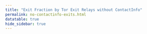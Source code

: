 ```yaml
---
title: "Exit Fraction by Tor Exit Relays without ContactInfo"
permalink: no-contactinfo-exits.html
datatable: true
hide_sidebar: true
---
```


<div>                        <script type="text/javascript">window.PlotlyConfig = {MathJaxConfig: 'local'};</script>
        <script src="https://cdn.plot.ly/plotly-latest.min.js"></script>                <div id="343194cf-925b-4d2d-a4e0-73e06c0e70d7" class="plotly-graph-div" style="height:100%; width:100%;"></div>            <script type="text/javascript">                                    window.PLOTLYENV=window.PLOTLYENV || {};                                    if (document.getElementById("343194cf-925b-4d2d-a4e0-73e06c0e70d7")) {                    Plotly.newPlot(                        "343194cf-925b-4d2d-a4e0-73e06c0e70d7",                        [{"fill": "tozeroy", "line": {"color": "red"}, "name": "exit probability (%)", "type": "scatter", "x": ["2020-12-02", "2020-12-03", "2020-12-04", "2020-12-05", "2020-12-06", "2020-12-07", "2020-12-09", "2020-12-10", "2020-12-11", "2020-12-12", "2020-12-13", "2020-12-14", "2020-12-16", "2020-12-19", "2020-12-20", "2020-12-22", "2020-12-24", "2020-12-25", "2020-12-26", "2020-12-27", "2020-12-28", "2020-12-29", "2020-12-30", "2020-12-31", "2021-01-01", "2021-01-02", "2021-01-03", "2021-01-04", "2021-01-05", "2021-01-07", "2021-01-08", "2021-01-09", "2021-01-10", "2021-01-11", "2021-01-12", "2021-01-13", "2021-01-14", "2021-01-15", "2021-01-16", "2021-01-17", "2021-01-18", "2021-01-19", "2021-01-20", "2021-01-21", "2021-01-22", "2021-01-23", "2021-01-24", "2021-01-25", "2021-01-26", "2021-01-27", "2021-01-28", "2021-01-29", "2021-01-30", "2021-01-31", "2021-02-01", "2021-02-02", "2021-02-03", "2021-02-04", "2021-02-05", "2021-02-06", "2021-02-07", "2021-02-08", "2021-02-09", "2021-02-10", "2021-02-11", "2021-02-12", "2021-02-13", "2021-02-14", "2021-02-15", "2021-02-16", "2021-02-17", "2021-02-18", "2021-02-19", "2021-02-20", "2021-02-21", "2021-02-22", "2021-02-23", "2021-02-24", "2021-02-25", "2021-02-26", "2021-02-27", "2021-02-28", "2021-03-01", "2021-03-02", "2021-03-03", "2021-03-04", "2021-03-05", "2021-03-06", "2021-03-07", "2021-03-08", "2021-03-09", "2021-03-10", "2021-03-11", "2021-03-13", "2021-03-14", "2021-03-15", "2021-03-16", "2021-03-17", "2021-03-18", "2021-03-19", "2021-03-20", "2021-03-21", "2021-03-22", "2021-03-23", "2021-03-24", "2021-03-25", "2021-03-26", "2021-03-27", "2021-03-28", "2021-03-29", "2021-03-30", "2021-03-31", "2021-04-01", "2021-04-02", "2021-04-03", "2021-04-04", "2021-04-05", "2021-04-06", "2021-04-07", "2021-04-08", "2021-04-09", "2021-04-10", "2021-04-11", "2021-04-12", "2021-04-13", "2021-04-14", "2021-04-15", "2021-04-16", "2021-04-17", "2021-04-18", "2021-04-19", "2021-04-20", "2021-04-21", "2021-04-22", "2021-04-23", "2021-04-24", "2021-04-25", "2021-04-26", "2021-04-27", "2021-04-28", "2021-04-29", "2021-04-30", "2021-05-01", "2021-05-02", "2021-05-03", "2021-05-04", "2021-05-05", "2021-05-06", "2021-05-07", "2021-05-08", "2021-05-09", "2021-05-10", "2021-05-11", "2021-05-12", "2021-05-13", "2021-05-14", "2021-05-15", "2021-05-16", "2021-05-17", "2021-05-18", "2021-05-19", "2021-05-20", "2021-05-21", "2021-05-22", "2021-05-23", "2021-05-24", "2021-05-25", "2021-05-26", "2021-05-27", "2021-05-28", "2021-05-29", "2021-05-30", "2021-05-31", "2021-06-01", "2021-06-02"], "xaxis": "x", "y": [17.11, 18.01, 18.31, 18.23, 18.51, 18.7, 19.57, 19.86, 19.74, 19.65, 19.96, 20.23, 20.59, 21.17, 21.03, 21.74, 23.21, 22.82, 23.6, 23.86, 23.82, 23.21, 23.14, 23.36, 23.06, 23.36, 23.2, 23.14, 22.8, 21.4, 20.04, 20.07, 19.93, 19.92, 20.66, 20.69, 20.46, 20.18, 20.58, 20.52, 19.52, 19.36, 19.64, 19.76, 19.54, 19.52, 19.67, 19.48, 19.0, 19.04, 19.75, 19.54, 19.4, 19.55, 19.4, 19.78, 19.66, 21.43, 17.78, 17.62, 18.11, 16.83, 18.14, 17.97, 18.27, 17.79, 18.03, 18.27, 18.76, 18.78, 19.37, 21.46, 9.74, 9.7, 10.87, 11.04, 10.82, 10.77, 11.05, 11.04, 11.2, 11.68, 11.66, 12.12, 12.17, 9.68, 9.46, 9.83, 9.3, 9.74, 9.64, 9.36, 8.91, 9.15, 9.65, 4.95, 4.85, 4.67, 5.08, 5.82, 6.05, 5.98, 4.36, 4.21, 4.3, 4.14, 4.06, 3.94, 4.07, 4.02, 4.07, 4.38, 4.54, 4.59, 4.62, 4.52, 4.69, 4.34, 4.28, 4.39, 4.32, 4.36, 4.61, 3.93, 4.16, 4.58, 4.38, 4.59, 4.63, 4.98, 5.35, 5.51, 5.87, 6.18, 6.62, 6.78, 7.31, 7.69, 7.87, 5.36, 5.53, 5.55, 5.37, 5.21, 5.38, 5.35, 5.35, 5.77, 5.82, 5.69, 5.85, 5.87, 6.17, 6.18, 6.44, 6.86, 7.02, 6.76, 6.76, 6.97, 7.19, 7.06, 7.32, 6.9, 7.11, 6.8, 7.02, 7.09, 6.65, 6.54, 6.34, 6.47, 5.92, 6.07, 5.85], "yaxis": "y"}, {"line": {"color": "black"}, "name": "exit relays without ContactInfo", "type": "scatter", "x": ["2020-12-02", "2020-12-03", "2020-12-04", "2020-12-05", "2020-12-06", "2020-12-07", "2020-12-09", "2020-12-10", "2020-12-11", "2020-12-12", "2020-12-13", "2020-12-14", "2020-12-16", "2020-12-19", "2020-12-20", "2020-12-22", "2020-12-24", "2020-12-25", "2020-12-26", "2020-12-27", "2020-12-28", "2020-12-29", "2020-12-30", "2020-12-31", "2021-01-01", "2021-01-02", "2021-01-03", "2021-01-04", "2021-01-05", "2021-01-07", "2021-01-08", "2021-01-09", "2021-01-10", "2021-01-11", "2021-01-12", "2021-01-13", "2021-01-14", "2021-01-15", "2021-01-16", "2021-01-17", "2021-01-18", "2021-01-19", "2021-01-20", "2021-01-21", "2021-01-22", "2021-01-23", "2021-01-24", "2021-01-25", "2021-01-26", "2021-01-27", "2021-01-28", "2021-01-29", "2021-01-30", "2021-01-31", "2021-02-01", "2021-02-02", "2021-02-03", "2021-02-04", "2021-02-05", "2021-02-06", "2021-02-07", "2021-02-08", "2021-02-09", "2021-02-10", "2021-02-11", "2021-02-12", "2021-02-13", "2021-02-14", "2021-02-15", "2021-02-16", "2021-02-17", "2021-02-18", "2021-02-19", "2021-02-20", "2021-02-21", "2021-02-22", "2021-02-23", "2021-02-24", "2021-02-25", "2021-02-26", "2021-02-27", "2021-02-28", "2021-03-01", "2021-03-02", "2021-03-03", "2021-03-04", "2021-03-05", "2021-03-06", "2021-03-07", "2021-03-08", "2021-03-09", "2021-03-10", "2021-03-11", "2021-03-13", "2021-03-14", "2021-03-15", "2021-03-16", "2021-03-17", "2021-03-18", "2021-03-19", "2021-03-20", "2021-03-21", "2021-03-22", "2021-03-23", "2021-03-24", "2021-03-25", "2021-03-26", "2021-03-27", "2021-03-28", "2021-03-29", "2021-03-30", "2021-03-31", "2021-04-01", "2021-04-02", "2021-04-03", "2021-04-04", "2021-04-05", "2021-04-06", "2021-04-07", "2021-04-08", "2021-04-09", "2021-04-10", "2021-04-11", "2021-04-12", "2021-04-13", "2021-04-14", "2021-04-15", "2021-04-16", "2021-04-17", "2021-04-18", "2021-04-19", "2021-04-20", "2021-04-21", "2021-04-22", "2021-04-23", "2021-04-24", "2021-04-25", "2021-04-26", "2021-04-27", "2021-04-28", "2021-04-29", "2021-04-30", "2021-05-01", "2021-05-02", "2021-05-03", "2021-05-04", "2021-05-05", "2021-05-06", "2021-05-07", "2021-05-08", "2021-05-09", "2021-05-10", "2021-05-11", "2021-05-12", "2021-05-13", "2021-05-14", "2021-05-15", "2021-05-16", "2021-05-17", "2021-05-18", "2021-05-19", "2021-05-20", "2021-05-21", "2021-05-22", "2021-05-23", "2021-05-24", "2021-05-25", "2021-05-26", "2021-05-27", "2021-05-28", "2021-05-29", "2021-05-30", "2021-05-31", "2021-06-01", "2021-06-02"], "xaxis": "x", "y": [244, 249, 259, 258, 259, 259, 256, 260, 257, 256, 262, 263, 270, 283, 273, 284, 285, 282, 280, 289, 291, 285, 282, 285, 285, 281, 281, 281, 281, 266, 255, 258, 258, 261, 257, 262, 256, 251, 251, 254, 256, 254, 257, 258, 251, 252, 254, 251, 250, 250, 251, 255, 257, 256, 257, 258, 259, 272, 232, 227, 244, 255, 236, 234, 231, 235, 235, 237, 237, 246, 240, 248, 168, 175, 175, 181, 164, 163, 166, 164, 163, 166, 168, 175, 171, 164, 160, 171, 163, 170, 162, 159, 160, 162, 166, 132, 127, 125, 127, 123, 127, 126, 118, 120, 119, 119, 115, 115, 112, 120, 112, 117, 120, 119, 114, 116, 112, 113, 117, 111, 114, 117, 122, 113, 116, 116, 121, 119, 117, 126, 135, 130, 131, 134, 138, 136, 136, 136, 138, 125, 127, 125, 122, 120, 159, 218, 123, 117, 118, 118, 121, 114, 117, 117, 117, 123, 122, 120, 121, 120, 120, 117, 119, 114, 118, 116, 118, 117, 118, 120, 119, 119, 120, 122, 118], "yaxis": "y2"}],                        {"hovermode": "x", "template": {"data": {"bar": [{"error_x": {"color": "#2a3f5f"}, "error_y": {"color": "#2a3f5f"}, "marker": {"line": {"color": "#E5ECF6", "width": 0.5}}, "type": "bar"}], "barpolar": [{"marker": {"line": {"color": "#E5ECF6", "width": 0.5}}, "type": "barpolar"}], "carpet": [{"aaxis": {"endlinecolor": "#2a3f5f", "gridcolor": "white", "linecolor": "white", "minorgridcolor": "white", "startlinecolor": "#2a3f5f"}, "baxis": {"endlinecolor": "#2a3f5f", "gridcolor": "white", "linecolor": "white", "minorgridcolor": "white", "startlinecolor": "#2a3f5f"}, "type": "carpet"}], "choropleth": [{"colorbar": {"outlinewidth": 0, "ticks": ""}, "type": "choropleth"}], "contour": [{"colorbar": {"outlinewidth": 0, "ticks": ""}, "colorscale": [[0.0, "#0d0887"], [0.1111111111111111, "#46039f"], [0.2222222222222222, "#7201a8"], [0.3333333333333333, "#9c179e"], [0.4444444444444444, "#bd3786"], [0.5555555555555556, "#d8576b"], [0.6666666666666666, "#ed7953"], [0.7777777777777778, "#fb9f3a"], [0.8888888888888888, "#fdca26"], [1.0, "#f0f921"]], "type": "contour"}], "contourcarpet": [{"colorbar": {"outlinewidth": 0, "ticks": ""}, "type": "contourcarpet"}], "heatmap": [{"colorbar": {"outlinewidth": 0, "ticks": ""}, "colorscale": [[0.0, "#0d0887"], [0.1111111111111111, "#46039f"], [0.2222222222222222, "#7201a8"], [0.3333333333333333, "#9c179e"], [0.4444444444444444, "#bd3786"], [0.5555555555555556, "#d8576b"], [0.6666666666666666, "#ed7953"], [0.7777777777777778, "#fb9f3a"], [0.8888888888888888, "#fdca26"], [1.0, "#f0f921"]], "type": "heatmap"}], "heatmapgl": [{"colorbar": {"outlinewidth": 0, "ticks": ""}, "colorscale": [[0.0, "#0d0887"], [0.1111111111111111, "#46039f"], [0.2222222222222222, "#7201a8"], [0.3333333333333333, "#9c179e"], [0.4444444444444444, "#bd3786"], [0.5555555555555556, "#d8576b"], [0.6666666666666666, "#ed7953"], [0.7777777777777778, "#fb9f3a"], [0.8888888888888888, "#fdca26"], [1.0, "#f0f921"]], "type": "heatmapgl"}], "histogram": [{"marker": {"colorbar": {"outlinewidth": 0, "ticks": ""}}, "type": "histogram"}], "histogram2d": [{"colorbar": {"outlinewidth": 0, "ticks": ""}, "colorscale": [[0.0, "#0d0887"], [0.1111111111111111, "#46039f"], [0.2222222222222222, "#7201a8"], [0.3333333333333333, "#9c179e"], [0.4444444444444444, "#bd3786"], [0.5555555555555556, "#d8576b"], [0.6666666666666666, "#ed7953"], [0.7777777777777778, "#fb9f3a"], [0.8888888888888888, "#fdca26"], [1.0, "#f0f921"]], "type": "histogram2d"}], "histogram2dcontour": [{"colorbar": {"outlinewidth": 0, "ticks": ""}, "colorscale": [[0.0, "#0d0887"], [0.1111111111111111, "#46039f"], [0.2222222222222222, "#7201a8"], [0.3333333333333333, "#9c179e"], [0.4444444444444444, "#bd3786"], [0.5555555555555556, "#d8576b"], [0.6666666666666666, "#ed7953"], [0.7777777777777778, "#fb9f3a"], [0.8888888888888888, "#fdca26"], [1.0, "#f0f921"]], "type": "histogram2dcontour"}], "mesh3d": [{"colorbar": {"outlinewidth": 0, "ticks": ""}, "type": "mesh3d"}], "parcoords": [{"line": {"colorbar": {"outlinewidth": 0, "ticks": ""}}, "type": "parcoords"}], "pie": [{"automargin": true, "type": "pie"}], "scatter": [{"marker": {"colorbar": {"outlinewidth": 0, "ticks": ""}}, "type": "scatter"}], "scatter3d": [{"line": {"colorbar": {"outlinewidth": 0, "ticks": ""}}, "marker": {"colorbar": {"outlinewidth": 0, "ticks": ""}}, "type": "scatter3d"}], "scattercarpet": [{"marker": {"colorbar": {"outlinewidth": 0, "ticks": ""}}, "type": "scattercarpet"}], "scattergeo": [{"marker": {"colorbar": {"outlinewidth": 0, "ticks": ""}}, "type": "scattergeo"}], "scattergl": [{"marker": {"colorbar": {"outlinewidth": 0, "ticks": ""}}, "type": "scattergl"}], "scattermapbox": [{"marker": {"colorbar": {"outlinewidth": 0, "ticks": ""}}, "type": "scattermapbox"}], "scatterpolar": [{"marker": {"colorbar": {"outlinewidth": 0, "ticks": ""}}, "type": "scatterpolar"}], "scatterpolargl": [{"marker": {"colorbar": {"outlinewidth": 0, "ticks": ""}}, "type": "scatterpolargl"}], "scatterternary": [{"marker": {"colorbar": {"outlinewidth": 0, "ticks": ""}}, "type": "scatterternary"}], "surface": [{"colorbar": {"outlinewidth": 0, "ticks": ""}, "colorscale": [[0.0, "#0d0887"], [0.1111111111111111, "#46039f"], [0.2222222222222222, "#7201a8"], [0.3333333333333333, "#9c179e"], [0.4444444444444444, "#bd3786"], [0.5555555555555556, "#d8576b"], [0.6666666666666666, "#ed7953"], [0.7777777777777778, "#fb9f3a"], [0.8888888888888888, "#fdca26"], [1.0, "#f0f921"]], "type": "surface"}], "table": [{"cells": {"fill": {"color": "#EBF0F8"}, "line": {"color": "white"}}, "header": {"fill": {"color": "#C8D4E3"}, "line": {"color": "white"}}, "type": "table"}]}, "layout": {"annotationdefaults": {"arrowcolor": "#2a3f5f", "arrowhead": 0, "arrowwidth": 1}, "autotypenumbers": "strict", "coloraxis": {"colorbar": {"outlinewidth": 0, "ticks": ""}}, "colorscale": {"diverging": [[0, "#8e0152"], [0.1, "#c51b7d"], [0.2, "#de77ae"], [0.3, "#f1b6da"], [0.4, "#fde0ef"], [0.5, "#f7f7f7"], [0.6, "#e6f5d0"], [0.7, "#b8e186"], [0.8, "#7fbc41"], [0.9, "#4d9221"], [1, "#276419"]], "sequential": [[0.0, "#0d0887"], [0.1111111111111111, "#46039f"], [0.2222222222222222, "#7201a8"], [0.3333333333333333, "#9c179e"], [0.4444444444444444, "#bd3786"], [0.5555555555555556, "#d8576b"], [0.6666666666666666, "#ed7953"], [0.7777777777777778, "#fb9f3a"], [0.8888888888888888, "#fdca26"], [1.0, "#f0f921"]], "sequentialminus": [[0.0, "#0d0887"], [0.1111111111111111, "#46039f"], [0.2222222222222222, "#7201a8"], [0.3333333333333333, "#9c179e"], [0.4444444444444444, "#bd3786"], [0.5555555555555556, "#d8576b"], [0.6666666666666666, "#ed7953"], [0.7777777777777778, "#fb9f3a"], [0.8888888888888888, "#fdca26"], [1.0, "#f0f921"]]}, "colorway": ["#636efa", "#EF553B", "#00cc96", "#ab63fa", "#FFA15A", "#19d3f3", "#FF6692", "#B6E880", "#FF97FF", "#FECB52"], "font": {"color": "#2a3f5f"}, "geo": {"bgcolor": "white", "lakecolor": "white", "landcolor": "#E5ECF6", "showlakes": true, "showland": true, "subunitcolor": "white"}, "hoverlabel": {"align": "left"}, "hovermode": "closest", "mapbox": {"style": "light"}, "paper_bgcolor": "white", "plot_bgcolor": "#E5ECF6", "polar": {"angularaxis": {"gridcolor": "white", "linecolor": "white", "ticks": ""}, "bgcolor": "#E5ECF6", "radialaxis": {"gridcolor": "white", "linecolor": "white", "ticks": ""}}, "scene": {"xaxis": {"backgroundcolor": "#E5ECF6", "gridcolor": "white", "gridwidth": 2, "linecolor": "white", "showbackground": true, "ticks": "", "zerolinecolor": "white"}, "yaxis": {"backgroundcolor": "#E5ECF6", "gridcolor": "white", "gridwidth": 2, "linecolor": "white", "showbackground": true, "ticks": "", "zerolinecolor": "white"}, "zaxis": {"backgroundcolor": "#E5ECF6", "gridcolor": "white", "gridwidth": 2, "linecolor": "white", "showbackground": true, "ticks": "", "zerolinecolor": "white"}}, "shapedefaults": {"line": {"color": "#2a3f5f"}}, "ternary": {"aaxis": {"gridcolor": "white", "linecolor": "white", "ticks": ""}, "baxis": {"gridcolor": "white", "linecolor": "white", "ticks": ""}, "bgcolor": "#E5ECF6", "caxis": {"gridcolor": "white", "linecolor": "white", "ticks": ""}}, "title": {"x": 0.05}, "xaxis": {"automargin": true, "gridcolor": "white", "linecolor": "white", "ticks": "", "title": {"standoff": 15}, "zerolinecolor": "white", "zerolinewidth": 2}, "yaxis": {"automargin": true, "gridcolor": "white", "linecolor": "white", "ticks": "", "title": {"standoff": 15}, "zerolinecolor": "white", "zerolinewidth": 2}}}, "xaxis": {"anchor": "y", "domain": [0.0, 0.94], "rangeselector": {"buttons": [{"count": 7, "label": "week", "step": "day", "stepmode": "backward"}, {"count": 1, "label": "month", "step": "month", "stepmode": "backward"}, {"count": 2, "label": "2 months", "step": "month", "stepmode": "backward"}, {"count": 3, "label": "3 months", "step": "month", "stepmode": "backward"}, {"step": "all"}]}}, "yaxis": {"anchor": "x", "domain": [0.0, 1.0], "rangemode": "tozero", "ticksuffix": "%", "title": {"text": "exit probability (%)"}}, "yaxis2": {"anchor": "x", "overlaying": "y", "side": "right", "title": {"text": "tor exit relays without ContactInfo"}}},                        {"responsive": true}                    )                };                            </script>        </div>

This table shows tor exit relays that do not have a ContactInfo.

<div class="datatable-begin"></div>

| Nickname                                                                                   |   Mbit/s | IPv4                                                                                                           | First Seen   | Tor Version   | AS Name                                                                                 |
|:-------------------------------------------------------------------------------------------|---------:|:---------------------------------------------------------------------------------------------------------------|:-------------|:--------------|:----------------------------------------------------------------------------------------|
| [motauri](https://yui.cat/relay/01181B31BE5860C7D66DA88F88AD522C06470FD9.html)             |        9 | [95.143.193.125](https://stat.ripe.net/95.143.193.125) [whois](https://bgp.he.net/ip/95.143.193.125#_whois)    | 2018-03-19   | 0.3.5.12      | [Internetport Sweden AB](https://stat.ripe.net/AS49770)                                 |
| [Unnamed](https://yui.cat/relay/0177EFC0C50F06A4966B3959A1BD8AF3B79F3895.html)             |      443 | [91.219.238.241](https://stat.ripe.net/91.219.238.241) [whois](https://bgp.he.net/ip/91.219.238.241#_whois)    | 2021-04-19   | 0.4.4.7       | [ServerAstra Kft.](https://stat.ripe.net/AS56322)                                       |
| [Overjump](https://yui.cat/relay/01CB2E297A8F586DBBCF98F028A3D1A49B0AB7BA.html)            |        9 | [103.228.53.155](https://stat.ripe.net/103.228.53.155) [whois](https://bgp.he.net/ip/103.228.53.155#_whois)    | 2020-04-23   | 0.4.5.7       | [Gigabit Hosting Sdn Bhd](https://stat.ripe.net/AS55720)                                |
| [turnt](https://yui.cat/relay/038C30D2AD053147C91EFB1291527ED621D7D1B1.html)               |       62 | [82.221.131.71](https://stat.ripe.net/82.221.131.71) [whois](https://bgp.he.net/ip/82.221.131.71#_whois)       | 2019-03-04   | 0.4.5.6       | [Advania Island ehf](https://stat.ripe.net/AS50613)                                     |
| [Shockrealm](https://yui.cat/relay/03EE7DDD931D92BB57B81B3038AE7C40A08AB237.html)          |       43 | [123.30.128.138](https://stat.ripe.net/123.30.128.138) [whois](https://bgp.he.net/ip/123.30.128.138#_whois)    | 2019-04-03   | 0.4.5.7       | [Vietnam Posts and Telecommunications (VNPT)](https://stat.ripe.net/AS7643)             |
| [cauldwell](https://yui.cat/relay/059208418A85DAEA537027F54AF9DB8A01AFF381.html)           |       94 | [159.89.174.9](https://stat.ripe.net/159.89.174.9) [whois](https://bgp.he.net/ip/159.89.174.9#_whois)          | 2019-11-14   | 0.4.5.6       | [DigitalOcean, LLC](https://stat.ripe.net/AS14061)                                      |
| [xbHnAiyz](https://yui.cat/relay/0617619C1BAA2610ABE6CE78C25F76EA5F550A1C.html)            |       16 | [178.17.171.109](https://stat.ripe.net/178.17.171.109) [whois](https://bgp.he.net/ip/178.17.171.109#_whois)    | 2021-05-27   | 0.4.5.8       | [I.C.S. Trabia-Network S.R.L.](https://stat.ripe.net/AS43289)                           |
| [heaney](https://yui.cat/relay/06ABFC513FA71C7EE423DCC6ABF80F6B4A2FC1AC.html)              |        9 | [93.115.241.194](https://stat.ripe.net/93.115.241.194) [whois](https://bgp.he.net/ip/93.115.241.194#_whois)    | 2019-10-29   | 0.4.5.6       | [Ch-net S.r.l.](https://stat.ripe.net/AS41011)                                          |
| [fuckwaldorffrommer](https://yui.cat/relay/08865DAB73E4D362F299E141B579F0F48B6881E8.html)  |       77 | [51.79.251.150](https://stat.ripe.net/51.79.251.150) [whois](https://bgp.he.net/ip/51.79.251.150#_whois)       | 2021-04-29   | 0.3.5.14      | [OVH SAS](https://stat.ripe.net/AS16276)                                                |
| [Hungary](https://yui.cat/relay/08B73526414F3716C1CC5555411B35EB8DA50607.html)             |      589 | [91.219.237.21](https://stat.ripe.net/91.219.237.21) [whois](https://bgp.he.net/ip/91.219.237.21#_whois)       | 2021-04-07   | 0.4.4.7       | [ServerAstra Kft.](https://stat.ripe.net/AS56322)                                       |
| [Seraph](https://yui.cat/relay/0D364448C8E55D5A89AF19AF4399AE559ED82759.html)              |        3 | [72.93.243.211](https://stat.ripe.net/72.93.243.211) [whois](https://bgp.he.net/ip/72.93.243.211#_whois)       | 2020-08-11   | 0.3.5.14      | [MCI Communications Services, Inc. d/b/a Verizon Business](https://stat.ripe.net/AS701) |
| [Unnamed](https://yui.cat/relay/0D55642F6D9747E3C86C1D2290A9325859D174A0.html)             |        0 | [51.195.254.174](https://stat.ripe.net/51.195.254.174) [whois](https://bgp.he.net/ip/51.195.254.174#_whois)    | 2021-06-02   | 0.4.5.8       | None                                                                                    |
| [InternetFireEscape](https://yui.cat/relay/0EFCD761770F9207A23E98D2C4860C6FCD9176A2.html)  |        8 | [172.81.131.110](https://stat.ripe.net/172.81.131.110) [whois](https://bgp.he.net/ip/172.81.131.110#_whois)    | 2021-02-07   | 0.3.5.10      | [DataWagon LLC](https://stat.ripe.net/AS27176)                                          |
| [TheEndOfTheInternet](https://yui.cat/relay/12836441FEAC9AEE13A144A64E51AB2AD98885B4.html) |        8 | [172.81.131.111](https://stat.ripe.net/172.81.131.111) [whois](https://bgp.he.net/ip/172.81.131.111#_whois)    | 2021-02-08   | 0.3.5.10      | [DataWagon LLC](https://stat.ripe.net/AS27176)                                          |
| [bonopartspudiman](https://yui.cat/relay/155EDCFD74745E3219371DDE0034DA13EEDA9D16.html)    |        4 | [195.123.244.142](https://stat.ripe.net/195.123.244.142) [whois](https://bgp.he.net/ip/195.123.244.142#_whois) | 2021-04-30   | 0.3.5.14      | [ITL-Bulgaria Ltd.](https://stat.ripe.net/AS204957)                                     |
| [BeAnon](https://yui.cat/relay/1D97A312D98C4D677112265659BD69A83C3AF9E4.html)              |      613 | [91.219.236.197](https://stat.ripe.net/91.219.236.197) [whois](https://bgp.he.net/ip/91.219.236.197#_whois)    | 2021-04-15   | 0.4.4.7       | [ServerAstra Kft.](https://stat.ripe.net/AS56322)                                       |
| [Unnamed](https://yui.cat/relay/1F7EAF14071F8975AFCF219FD62E8451B40E70BB.html)             |       83 | [51.158.78.27](https://stat.ripe.net/51.158.78.27) [whois](https://bgp.he.net/ip/51.158.78.27#_whois)          | 2020-06-01   | 0.4.4.6       | [Online S.a.s.](https://stat.ripe.net/AS12876)                                          |
| [Magic](https://yui.cat/relay/2422DD77A4797310F826B12483B0801F5EDF3519.html)               |       13 | [131.255.4.96](https://stat.ripe.net/131.255.4.96) [whois](https://bgp.he.net/ip/131.255.4.96#_whois)          | 2020-04-27   | 0.4.5.7       | [InterBS S.R.L. (BAEHOST)](https://stat.ripe.net/AS61493)                               |
| [hkt001](https://yui.cat/relay/25F49247646F1F9C9C4B31217AE004308B271359.html)              |       76 | [103.35.74.74](https://stat.ripe.net/103.35.74.74) [whois](https://bgp.he.net/ip/103.35.74.74#_whois)          | 2020-04-17   | 0.3.5.10      | [GigsGigs Network Services](https://stat.ripe.net/AS134520)                             |
| [RunningOnFumes4](https://yui.cat/relay/2B34099ED2BC598C4745C96C873FD73A445646BD.html)     |       16 | [185.82.219.109](https://stat.ripe.net/185.82.219.109) [whois](https://bgp.he.net/ip/185.82.219.109#_whois)    | 2019-12-30   | 0.4.2.5       | [ITL LLC](https://stat.ripe.net/AS59729)                                                |
| [tauro](https://yui.cat/relay/2B88AAD2E601E56E5EAE82BEC38AAB0CA6EF2283.html)               |       17 | [189.84.21.44](https://stat.ripe.net/189.84.21.44) [whois](https://bgp.he.net/ip/189.84.21.44#_whois)          | 2016-03-23   | 0.3.5.12      | [DataCorpore Servi\u00E7os e Representa\u00E7\u00F5es](https://stat.ripe.net/AS28271)   |
| [0001](https://yui.cat/relay/2BD1936E0B4D5BB615CF99B0CFF74EAF19426888.html)                |       64 | [91.92.109.43](https://stat.ripe.net/91.92.109.43) [whois](https://bgp.he.net/ip/91.92.109.43#_whois)          | 2019-08-15   | 0.4.5.6       | [Neterra Ltd.](https://stat.ripe.net/AS34224)                                           |
| [ididenifidentifire](https://yui.cat/relay/2C794947E203F3F2BF4F60EC93B5E49F265DDA3F.html)  |       35 | [37.1.216.67](https://stat.ripe.net/37.1.216.67) [whois](https://bgp.he.net/ip/37.1.216.67#_whois)             | 2021-02-17   | 0.4.4.6       | [Serverius Holding B.V.](https://stat.ripe.net/AS50673)                                 |
| [RunningOnFumes5](https://yui.cat/relay/2D2DEFAF19F705EA2978E616F740B771444A4C3D.html)     |       19 | [176.123.7.102](https://stat.ripe.net/176.123.7.102) [whois](https://bgp.he.net/ip/176.123.7.102#_whois)       | 2021-04-11   | 0.4.5.7       | [Alexhost Srl](https://stat.ripe.net/AS200019)                                          |
| [mashedPotato](https://yui.cat/relay/2E6EE0D63EEAA9FF044AA92F951E5767106FF738.html)        |      186 | [91.250.242.12](https://stat.ripe.net/91.250.242.12) [whois](https://bgp.he.net/ip/91.250.242.12#_whois)       | 2019-06-07   | 0.3.5.12      | [Nav Communications Srl](https://stat.ripe.net/AS6718)                                  |
| [Broker](https://yui.cat/relay/32A0074D86DEFD5B44B781E331AFDEAC5C6A6E32.html)              |      233 | [51.210.101.196](https://stat.ripe.net/51.210.101.196) [whois](https://bgp.he.net/ip/51.210.101.196#_whois)    | 2021-02-10   | 0.3.5.12      | None                                                                                    |
| [Mewse](https://yui.cat/relay/345E03CEFB7BF04613FCA14532F38D1BB9EDBD47.html)               |      197 | [45.128.133.242](https://stat.ripe.net/45.128.133.242) [whois](https://bgp.he.net/ip/45.128.133.242#_whois)    | 2019-10-31   | 0.4.5.7       | None                                                                                    |
| [GuruKopi](https://yui.cat/relay/35449EB3D025CC24601FB43884F9699367D677CF.html)            |        0 | [118.163.74.160](https://stat.ripe.net/118.163.74.160) [whois](https://bgp.he.net/ip/118.163.74.160#_whois)    | 2015-10-26   | 0.4.5.8       | [Data Communication Business Group](https://stat.ripe.net/AS3462)                       |
| [Unnamed](https://yui.cat/relay/381E9AC18DDE8463A6116A1D80F40BDA76EE174A.html)             |       33 | [62.128.111.118](https://stat.ripe.net/62.128.111.118) [whois](https://bgp.he.net/ip/62.128.111.118#_whois)    | 2021-03-02   | 0.3.5.14      | [CITIC Telecom CPC Netherlands B.V.](https://stat.ripe.net/AS3327)                      |
| [TheDevil](https://yui.cat/relay/38460360B1442639A23E14F4414B35438FA73239.html)            |       19 | [71.19.150.112](https://stat.ripe.net/71.19.150.112) [whois](https://bgp.he.net/ip/71.19.150.112#_whois)       | 2021-05-21   | 0.4.6.3-rc    | [prgmr.com, Inc.](https://stat.ripe.net/AS47066)                                        |
| [folo](https://yui.cat/relay/389FBE96BA489D93AF2124EB9ABE339FC4C72F1B.html)                |       54 | [185.117.118.15](https://stat.ripe.net/185.117.118.15) [whois](https://bgp.he.net/ip/185.117.118.15#_whois)    | 2021-03-22   | 0.4.5.6       | [Oy Crea Nova Hosting Solution Ltd](https://stat.ripe.net/AS51765)                      |
| [criticalcat](https://yui.cat/relay/3910C5CA0CC5AFE22C709DF471A2B5B6B4AEDC98.html)         |       37 | [46.182.106.190](https://stat.ripe.net/46.182.106.190) [whois](https://bgp.he.net/ip/46.182.106.190#_whois)    | 2019-01-20   | 0.4.5.7       | [YISP B.V.](https://stat.ripe.net/AS58073)                                              |
| [THX](https://yui.cat/relay/397D4BBFA87B6128100EDC56E38F82EEC33CE13F.html)                 |       13 | [31.42.176.112](https://stat.ripe.net/31.42.176.112) [whois](https://bgp.he.net/ip/31.42.176.112#_whois)       | 2021-06-01   | 0.4.5.8       | None                                                                                    |
| [laruneheureuse](https://yui.cat/relay/3BB47BFF2788B534A5BACA37879C48EEBE5E8800.html)      |       40 | [185.65.206.154](https://stat.ripe.net/185.65.206.154) [whois](https://bgp.he.net/ip/185.65.206.154#_whois)    | 2019-02-27   | 0.3.5.12      | [CityNet Telekom Ltd.](https://stat.ripe.net/AS59895)                                   |
| [Unnamed](https://yui.cat/relay/3D88A12FB7A935FD26E605A4711F96843D2E1A27.html)             |       15 | [209.141.51.252](https://stat.ripe.net/209.141.51.252) [whois](https://bgp.he.net/ip/209.141.51.252#_whois)    | 2021-05-24   | 0.4.5.7       | [FranTech Solutions](https://stat.ripe.net/AS53667)                                     |
| [RunningOnFumes2](https://yui.cat/relay/424BF86927E80D916589BB12248BD468BB470684.html)     |       18 | [217.12.221.131](https://stat.ripe.net/217.12.221.131) [whois](https://bgp.he.net/ip/217.12.221.131#_whois)    | 2019-04-26   | 0.4.2.5       | [ITL LLC](https://stat.ripe.net/AS15626)                                                |
| [Memains](https://yui.cat/relay/47D92847A4F9DE51BF2EB842ECA45F16AA81D53A.html)             |       15 | [103.249.28.195](https://stat.ripe.net/103.249.28.195) [whois](https://bgp.he.net/ip/103.249.28.195#_whois)    | 2020-08-21   | 0.4.5.7       | [EHOSTICT](https://stat.ripe.net/AS45382)                                               |
| [moxon](https://yui.cat/relay/4CF05E75DD23A18E6E5681C4011E5254784A3EE0.html)               |       15 | [164.132.9.199](https://stat.ripe.net/164.132.9.199) [whois](https://bgp.he.net/ip/164.132.9.199#_whois)       | 2019-04-09   | 0.3.5.12      | [OVH SAS](https://stat.ripe.net/AS16276)                                                |
| [Node3](https://yui.cat/relay/4D2BE949942BCA9AC557DE000F5F0A6567672F7F.html)               |        0 | [81.17.57.55](https://stat.ripe.net/81.17.57.55) [whois](https://bgp.he.net/ip/81.17.57.55#_whois)             | 2021-06-02   | 0.4.5.8       | [Leaseweb Uk Limited](https://stat.ripe.net/AS205544)                                   |
| [themossyboulderspa](https://yui.cat/relay/4D79169638B5DAF821B30624725FD3418F850ADE.html)  |       10 | [45.114.130.4](https://stat.ripe.net/45.114.130.4) [whois](https://bgp.he.net/ip/45.114.130.4#_whois)          | 2019-04-17   | 0.4.5.8       | [EHOSTICT](https://stat.ripe.net/AS45382)                                               |
| [myNickKorea](https://yui.cat/relay/4EA3B3B58B4CE3515E97836A5681532C6A97DF0C.html)         |        9 | [43.227.112.61](https://stat.ripe.net/43.227.112.61) [whois](https://bgp.he.net/ip/43.227.112.61#_whois)       | 2021-04-15   | 0.3.5.10      | [Korea Telecom](https://stat.ripe.net/AS4766)                                           |
| [idideditheconfig](https://yui.cat/relay/4EBF4D27DD632BEB90ACC32ECEA824069444BFE8.html)    |      119 | [144.168.164.26](https://stat.ripe.net/144.168.164.26) [whois](https://bgp.he.net/ip/144.168.164.26#_whois)    | 2020-07-15   | 0.4.5.8       | [B2 Net Solutions Inc.](https://stat.ripe.net/AS55286)                                  |
| [TorillaTavataan3](https://yui.cat/relay/4F8DA5B1E60AC1EB62E10D8CC6D517D1B9B15ADD.html)    |       52 | [51.15.76.60](https://stat.ripe.net/51.15.76.60) [whois](https://bgp.he.net/ip/51.15.76.60#_whois)             | 2021-04-26   | 0.4.5.7       | [Online S.a.s.](https://stat.ripe.net/AS12876)                                          |
| [hp](https://yui.cat/relay/5127811F9CABFE48BCD5E70698F8CEDA07AA6E0B.html)                  |       49 | [104.244.76.170](https://stat.ripe.net/104.244.76.170) [whois](https://bgp.he.net/ip/104.244.76.170#_whois)    | 2020-08-10   | 0.3.5.10      | [FranTech Solutions](https://stat.ripe.net/AS53667)                                     |
| [myNickFranch](https://yui.cat/relay/51F21DF11E88327520EA2F8025C0A5B61ACA7B7B.html)        |       31 | [154.94.7.85](https://stat.ripe.net/154.94.7.85) [whois](https://bgp.he.net/ip/154.94.7.85#_whois)             | 2021-04-13   | 0.3.5.10      | [YISU CLOUD LTD](https://stat.ripe.net/AS138152)                                        |
| [morata](https://yui.cat/relay/529D9C84E0D6A6141D409C1B02DB81B2B8E8E973.html)              |       41 | [103.236.201.88](https://stat.ripe.net/103.236.201.88) [whois](https://bgp.he.net/ip/103.236.201.88#_whois)    | 2019-04-25   | 0.4.4.6       | [PT Cloud Hosting Indonesia](https://stat.ripe.net/AS136052)                            |
| [Node2](https://yui.cat/relay/53981059FD0DB1FF939D14A75C28B7107022EAA3.html)               |       17 | [178.162.208.211](https://stat.ripe.net/178.162.208.211) [whois](https://bgp.he.net/ip/178.162.208.211#_whois) | 2021-05-28   | 0.4.5.8       | [Leaseweb Deutschland GmbH](https://stat.ripe.net/AS28753)                              |
| [Unnamed](https://yui.cat/relay/54A3F3DD5248904054465A1380681C1A0D0BF06D.html)             |       87 | [104.244.73.131](https://stat.ripe.net/104.244.73.131) [whois](https://bgp.he.net/ip/104.244.73.131#_whois)    | 2021-01-03   | 0.4.5.8       | [FranTech Solutions](https://stat.ripe.net/AS53667)                                     |
| [KiandChi](https://yui.cat/relay/5512557491F87D888FC485FF6484265A754ABF53.html)            |       62 | [82.221.131.5](https://stat.ripe.net/82.221.131.5) [whois](https://bgp.he.net/ip/82.221.131.5#_whois)          | 2019-02-26   | 0.4.4.6       | [Advania Island ehf](https://stat.ripe.net/AS50613)                                     |
| [REX2](https://yui.cat/relay/590868658B6852AF7BB20316DB63CDC84508EC2E.html)                |       83 | [27.122.59.100](https://stat.ripe.net/27.122.59.100) [whois](https://bgp.he.net/ip/27.122.59.100#_whois)       | 2019-08-26   | 0.4.5.8       | [IPTELECOM ASIA](https://stat.ripe.net/AS55799)                                         |
| [danteBea](https://yui.cat/relay/5CA1D0651A3B49AD483A9046F2658DC6A3EB5880.html)            |       91 | [185.10.68.22](https://stat.ripe.net/185.10.68.22) [whois](https://bgp.he.net/ip/185.10.68.22#_whois)          | 2020-05-06   | 0.4.5.8       | [Flokinet Ltd](https://stat.ripe.net/AS200651)                                          |
| [Unnamed](https://yui.cat/relay/5DC945CE8FB2A37E6E2795ECD2709BB21F8714B0.html)             |      213 | [207.244.70.35](https://stat.ripe.net/207.244.70.35) [whois](https://bgp.he.net/ip/207.244.70.35#_whois)       | 2015-08-28   | 0.4.5.8       | [Leaseweb USA, Inc.](https://stat.ripe.net/AS30633)                                     |
| [ESCAPE](https://yui.cat/relay/63E094A5447799673C1141134058F948074EAA63.html)              |       89 | [87.120.254.105](https://stat.ripe.net/87.120.254.105) [whois](https://bgp.he.net/ip/87.120.254.105#_whois)    | 2020-03-26   | 0.4.4.6       | [Neterra Ltd.](https://stat.ripe.net/AS34224)                                           |
| [anonymous](https://yui.cat/relay/683A42EFD4D650B8398840A3A19CA39CD961C7E2.html)           |        4 | [45.79.144.222](https://stat.ripe.net/45.79.144.222) [whois](https://bgp.he.net/ip/45.79.144.222#_whois)       | 2019-06-30   | 0.4.5.7       | [Linode, LLC](https://stat.ripe.net/AS63949)                                            |
| [VS2](https://yui.cat/relay/6993D2BCDBEE0D19A1B27A63EDF5BCEA59FE9BF0.html)                 |       17 | [202.43.239.13](https://stat.ripe.net/202.43.239.13) [whois](https://bgp.he.net/ip/202.43.239.13#_whois)       | 2021-05-14   | 0.3.5.10      | [Escape.net](https://stat.ripe.net/AS7600)                                              |
| [Unnamed](https://yui.cat/relay/6FB41ED1D68FCC399DCE81600CE30360DCFFE263.html)             |      117 | [62.210.37.82](https://stat.ripe.net/62.210.37.82) [whois](https://bgp.he.net/ip/62.210.37.82#_whois)          | 2014-08-27   | 0.4.5.8       | [Online S.a.s.](https://stat.ripe.net/AS12876)                                          |
| [katharina](https://yui.cat/relay/72CF54492CA2F57F12B8493946C9BF9132EB0ABA.html)           |       56 | [45.125.65.45](https://stat.ripe.net/45.125.65.45) [whois](https://bgp.he.net/ip/45.125.65.45#_whois)          | 2018-12-21   | 0.3.5.12      | [Tele Asia Limited](https://stat.ripe.net/AS133398)                                     |
| [Ozigbo](https://yui.cat/relay/73010D9C5A330C7D3E65057E88B871C4D5D233D5.html)              |       45 | [202.165.228.161](https://stat.ripe.net/202.165.228.161) [whois](https://bgp.he.net/ip/202.165.228.161#_whois) | 2019-08-06   | 0.4.4.6       | [Multinet Pakistan Pvt. Ltd.](https://stat.ripe.net/AS9260)                             |
| [shalazarthewizard](https://yui.cat/relay/745048F51A834FA9152F62021593F2CD62C31ABA.html)   |       26 | [23.239.22.248](https://stat.ripe.net/23.239.22.248) [whois](https://bgp.he.net/ip/23.239.22.248#_whois)       | 2020-02-11   | 0.3.5.12      | [Linode, LLC](https://stat.ripe.net/AS63949)                                            |
| [Unnamed](https://yui.cat/relay/74A19D86DDF63F1133B414B81F36E1F44640811F.html)             |      117 | [62.210.105.116](https://stat.ripe.net/62.210.105.116) [whois](https://bgp.he.net/ip/62.210.105.116#_whois)    | 2015-05-27   | 0.4.5.8       | [Online S.a.s.](https://stat.ripe.net/AS12876)                                          |
| [megalama](https://yui.cat/relay/7B237E6EB5383C8D0852097B6633BAC3FAB5EA39.html)            |      216 | [45.129.56.200](https://stat.ripe.net/45.129.56.200) [whois](https://bgp.he.net/ip/45.129.56.200#_whois)       | 2019-06-04   | 0.4.5.8       | None                                                                                    |
| [Unnamed](https://yui.cat/relay/7B87EF57DAC332D7016C04AE82063E93B5162C44.html)             |       67 | [51.158.65.243](https://stat.ripe.net/51.158.65.243) [whois](https://bgp.he.net/ip/51.158.65.243#_whois)       | 2019-12-05   | 0.4.4.6       | [Online S.a.s.](https://stat.ripe.net/AS12876)                                          |
| [Michelangelo](https://yui.cat/relay/7D33FC2D047493C6A514F5A4C1D70FCA54EA55DD.html)        |       35 | [200.122.181.2](https://stat.ripe.net/200.122.181.2) [whois](https://bgp.he.net/ip/200.122.181.2#_whois)       | 2020-10-02   | 0.4.5.6       | [RADIOGRAFICA COSTARRICENSE](https://stat.ripe.net/AS3790)                              |
| [freedom](https://yui.cat/relay/7EECBAB900DFD29BF5F07AAD41EAF1E2BFF467E9.html)             |      461 | [209.127.17.242](https://stat.ripe.net/209.127.17.242) [whois](https://bgp.he.net/ip/209.127.17.242#_whois)    | 2021-01-31   | 0.4.5.6       | [B2 Net Solutions Inc.](https://stat.ripe.net/AS55286)                                  |
| [TorillaTavataan4](https://yui.cat/relay/83BE87E4239F75A6E32E191205366E04B175193F.html)    |       70 | [51.15.76.60](https://stat.ripe.net/51.15.76.60) [whois](https://bgp.he.net/ip/51.15.76.60#_whois)             | 2021-04-26   | 0.4.5.7       | [Online S.a.s.](https://stat.ripe.net/AS12876)                                          |
| [xinchaovit](https://yui.cat/relay/84640625221A4E96309AFE0810B38646BC60F458.html)          |       17 | [125.212.241.131](https://stat.ripe.net/125.212.241.131) [whois](https://bgp.he.net/ip/125.212.241.131#_whois) | 2019-03-29   | 0.4.5.8       | [CHT Compamy Ltd](https://stat.ripe.net/AS38731)                                        |
| [Auroch](https://yui.cat/relay/8CA16E878293D11F0E0803E5FC09F93A5C666889.html)              |       32 | [178.17.174.198](https://stat.ripe.net/178.17.174.198) [whois](https://bgp.he.net/ip/178.17.174.198#_whois)    | 2017-09-13   | 0.4.5.8       | [I.C.S. Trabia-Network S.R.L.](https://stat.ripe.net/AS43289)                           |
| [pointderupture](https://yui.cat/relay/8F16229D5425774DCA566D7737596178153DB838.html)      |       78 | [195.80.151.30](https://stat.ripe.net/195.80.151.30) [whois](https://bgp.he.net/ip/195.80.151.30#_whois)       | 2020-03-30   | 0.4.5.7       | [Shock Hosting LLC](https://stat.ripe.net/AS395092)                                     |
| [AuraJet](https://yui.cat/relay/90B818902D42800A5E5F31A2C0D9A2B0B31EAC5F.html)             |       79 | [141.98.10.59](https://stat.ripe.net/141.98.10.59) [whois](https://bgp.he.net/ip/141.98.10.59#_whois)          | 2020-11-29   | 0.4.5.8       | [UAB Host Baltic](https://stat.ripe.net/AS209605)                                       |
| [thorn](https://yui.cat/relay/9493135BC3EC01A29707EACA058FCEBD619F3BB1.html)               |      747 | [51.210.34.150](https://stat.ripe.net/51.210.34.150) [whois](https://bgp.he.net/ip/51.210.34.150#_whois)       | 2020-08-20   | 0.4.4.6       | None                                                                                    |
| [wimbakinemar](https://yui.cat/relay/975DF2CA6288228044A9162FF0D38B3EE15298CD.html)        |       36 | [151.237.185.110](https://stat.ripe.net/151.237.185.110) [whois](https://bgp.he.net/ip/151.237.185.110#_whois) | 2020-01-15   | 0.4.4.6       | [Inter Connects Inc](https://stat.ripe.net/AS57858)                                     |
| [nacor](https://yui.cat/relay/98FB767DAD3438B187F5BC8968EC8BB57896032A.html)               |      195 | [185.65.205.10](https://stat.ripe.net/185.65.205.10) [whois](https://bgp.he.net/ip/185.65.205.10#_whois)       | 2016-03-23   | 0.4.5.6       | [CityNet Telekom Ltd.](https://stat.ripe.net/AS59895)                                   |
| [prayerfortibet](https://yui.cat/relay/99C5ACEF5AC8E3D3C4DE79004F3AC649B375891C.html)      |       19 | [91.244.181.85](https://stat.ripe.net/91.244.181.85) [whois](https://bgp.he.net/ip/91.244.181.85#_whois)       | 2019-06-06   | 0.4.5.7       | [UK Dedicated Servers Limited](https://stat.ripe.net/AS42831)                           |
| [RunningOnFumes0](https://yui.cat/relay/9B47A5B7C108F22D1AFF544E70D22ED8997B96A3.html)     |       22 | [185.222.202.104](https://stat.ripe.net/185.222.202.104) [whois](https://bgp.he.net/ip/185.222.202.104#_whois) | 2017-01-16   | 0.4.4.5       | [UA VPS LLC](https://stat.ripe.net/AS204725)                                            |
| [calator](https://yui.cat/relay/9BAAA9CBA3109C2C807F2E84D5C9C0C8C147DCE6.html)             |       86 | [178.17.174.164](https://stat.ripe.net/178.17.174.164) [whois](https://bgp.he.net/ip/178.17.174.164#_whois)    | 2020-03-22   | 0.4.5.8       | [I.C.S. Trabia-Network S.R.L.](https://stat.ripe.net/AS43289)                           |
| [Oberhasli](https://yui.cat/relay/A353E72182F9A9626B104076DD5675B301427B12.html)           |        4 | [204.27.60.147](https://stat.ripe.net/204.27.60.147) [whois](https://bgp.he.net/ip/204.27.60.147#_whois)       | 2019-12-24   | 0.3.5.14      | [Joe's Datacenter, LLC](https://stat.ripe.net/AS19969)                                  |
| [demonteal](https://yui.cat/relay/A5B15D590C207446BFB6F739FCA67DE8C176F431.html)           |       80 | [138.59.18.110](https://stat.ripe.net/138.59.18.110) [whois](https://bgp.he.net/ip/138.59.18.110#_whois)       | 2019-05-14   | 0.4.5.6       | [Data Miners S.A. ( Racknation.cr )](https://stat.ripe.net/AS52423)                     |
| [ididnothingwrong](https://yui.cat/relay/AEE99F8E2D5F4A3778090987E1E3CF034AC9458C.html)    |       44 | [45.130.11.200](https://stat.ripe.net/45.130.11.200) [whois](https://bgp.he.net/ip/45.130.11.200#_whois)       | 2021-04-13   | 0.4.5.7       | [Cloudie Limited](https://stat.ripe.net/AS55933)                                        |
| [performplugfireplac](https://yui.cat/relay/B05B350D2674D5E416E5CF1ADDE283213CA6B5A9.html) |        0 | [5.206.224.64](https://stat.ripe.net/5.206.224.64) [whois](https://bgp.he.net/ip/5.206.224.64#_whois)          | 2020-08-22   | 0.4.2.7       | [Dotsi, Unipessoal Lda.](https://stat.ripe.net/AS49349)                                 |
| [LottaNode](https://yui.cat/relay/B1EC3EA6B5DA669676AF19CD0BE067A7E6B310F0.html)           |       91 | [83.97.20.189](https://stat.ripe.net/83.97.20.189) [whois](https://bgp.he.net/ip/83.97.20.189#_whois)          | 2021-04-24   | 0.4.5.8       | [M247 Ltd](https://stat.ripe.net/AS9009)                                                |
| [theseekingchild](https://yui.cat/relay/B3CF08E9DF70D46BBEB5165A42D087DB352275DD.html)     |       12 | [180.150.226.99](https://stat.ripe.net/180.150.226.99) [whois](https://bgp.he.net/ip/180.150.226.99#_whois)    | 2019-03-12   | 0.4.5.6       | [EHOSTICT](https://stat.ripe.net/AS45382)                                               |
| [bagespottedtide](https://yui.cat/relay/B49EAAE4690E5CE762D1DF8B00FDE05970880EAD.html)     |       67 | [103.253.41.98](https://stat.ripe.net/103.253.41.98) [whois](https://bgp.he.net/ip/103.253.41.98#_whois)       | 2020-02-21   | 0.4.5.6       | [Tele Asia Limited](https://stat.ripe.net/AS133398)                                     |
| [Uncle](https://yui.cat/relay/B5DE82BBE82B0950A2AFB488F1D51EC92BF0A6F6.html)               |      230 | [176.126.253.190](https://stat.ripe.net/176.126.253.190) [whois](https://bgp.he.net/ip/176.126.253.190#_whois) | 2021-03-22   | 0.4.5.6       | [Cyber Smart Solutions S.R.L](https://stat.ripe.net/AS60118)                            |
| [leuwerik](https://yui.cat/relay/B63410CD48185ED34E9C6AE62D048D8A6854A5CA.html)            |       60 | [179.43.146.230](https://stat.ripe.net/179.43.146.230) [whois](https://bgp.he.net/ip/179.43.146.230#_whois)    | 2019-08-06   | 0.4.5.7       | [Private Layer INC](https://stat.ripe.net/AS51852)                                      |
| [europeantgah](https://yui.cat/relay/BA20143967478971C22479D357569731FC9BCAD1.html)        |        0 | [198.167.206.165](https://stat.ripe.net/198.167.206.165) [whois](https://bgp.he.net/ip/198.167.206.165#_whois) | 2021-03-31   | 0.3.5.14      | [CYBERDYNE](https://stat.ripe.net/AS37560)                                              |
| [ContaboNixGut](https://yui.cat/relay/BA671B70E696AB2F85ACA3D998B8008D14556715.html)       |       19 | [5.2.78.69](https://stat.ripe.net/5.2.78.69) [whois](https://bgp.he.net/ip/5.2.78.69#_whois)                   | 2020-09-02   | 0.3.5.14      | [Liteserver Holding B.V.](https://stat.ripe.net/AS60404)                                |
| [VS3](https://yui.cat/relay/BD066D3CB242C6B368CD1995566DC5FB6DF964E8.html)                 |       12 | [115.160.185.146](https://stat.ripe.net/115.160.185.146) [whois](https://bgp.he.net/ip/115.160.185.146#_whois) | 2021-05-17   | 0.3.5.10      | [HKBN Enterprise Solutions HK Limited](https://stat.ripe.net/AS9381)                    |
| [NetBSDExit](https://yui.cat/relay/BD1C21BE8C7ABABC1A90C61DB758C1838059B227.html)          |       11 | [199.195.248.245](https://stat.ripe.net/199.195.248.245) [whois](https://bgp.he.net/ip/199.195.248.245#_whois) | 2021-05-27   | 0.4.5.7       | [FranTech Solutions](https://stat.ripe.net/AS53667)                                     |
| [robotventures](https://yui.cat/relay/BD8332341CE2B75C30FAE15F22CFC03D7AC2E81F.html)       |       86 | [27.122.59.86](https://stat.ripe.net/27.122.59.86) [whois](https://bgp.he.net/ip/27.122.59.86#_whois)          | 2020-08-17   | 0.4.5.7       | [IPTELECOM ASIA](https://stat.ripe.net/AS55799)                                         |
| [danby](https://yui.cat/relay/BFBD44860F20C3340A462DA71253026A9B5AFD38.html)               |       53 | [93.115.84.143](https://stat.ripe.net/93.115.84.143) [whois](https://bgp.he.net/ip/93.115.84.143#_whois)       | 2021-04-08   | 0.4.5.7       | [Voxility LLP](https://stat.ripe.net/AS3223)                                            |
| [jivin](https://yui.cat/relay/C5A6FEE5BC3BE19F5B9EB086CA95DAD393D8A4F6.html)               |       39 | [103.28.52.93](https://stat.ripe.net/103.28.52.93) [whois](https://bgp.he.net/ip/103.28.52.93#_whois)          | 2018-03-07   | 0.4.5.7       | [PT Cloud Hosting Indonesia](https://stat.ripe.net/AS136052)                            |
| [alkalal](https://yui.cat/relay/CA0E72B38D97D7CC687F88DAE136A60509CFB6DE.html)             |      124 | [195.254.135.76](https://stat.ripe.net/195.254.135.76) [whois](https://bgp.he.net/ip/195.254.135.76#_whois)    | 2019-06-26   | 0.4.4.5       | [SC Fastweb SRL](https://stat.ripe.net/AS38935)                                         |
| [Fun](https://yui.cat/relay/CB0C257E69CA026E4492FD00178AFA7085D570D8.html)                 |      793 | [5.2.69.42](https://stat.ripe.net/5.2.69.42) [whois](https://bgp.he.net/ip/5.2.69.42#_whois)                   | 2021-05-09   | 0.4.5.7       | [Liteserver Holding B.V.](https://stat.ripe.net/AS60404)                                |
| [moneroserver](https://yui.cat/relay/CB3D1DA3106EDF48558C8FA899870620E7942006.html)        |       65 | [209.141.34.232](https://stat.ripe.net/209.141.34.232) [whois](https://bgp.he.net/ip/209.141.34.232#_whois)    | 2021-03-03   | 0.3.5.12      | [FranTech Solutions](https://stat.ripe.net/AS53667)                                     |
| [fumed](https://yui.cat/relay/CC94399E90E965BA78BEB22FD4E7836578CB3CDB.html)               |       41 | [124.109.1.207](https://stat.ripe.net/124.109.1.207) [whois](https://bgp.he.net/ip/124.109.1.207#_whois)       | 2016-08-15   | 0.4.4.5       | [ServeNET Solution Limited Partnership](https://stat.ripe.net/AS45413)                  |
| [tethys](https://yui.cat/relay/CE8AE3563E13106A46EAD09A65AD70A5A097998F.html)              |       62 | [51.255.106.85](https://stat.ripe.net/51.255.106.85) [whois](https://bgp.he.net/ip/51.255.106.85#_whois)       | 2021-04-14   | 0.4.5.8       | [OVH SAS](https://stat.ripe.net/AS16276)                                                |
| [dompshirly](https://yui.cat/relay/CF1B12AEFB377371A610921CDAA342153FB1A762.html)          |        4 | [94.140.114.190](https://stat.ripe.net/94.140.114.190) [whois](https://bgp.he.net/ip/94.140.114.190#_whois)    | 2020-05-25   | 0.3.5.10      | [Sia Nano IT](https://stat.ripe.net/AS43513)                                            |
| [MollyLee](https://yui.cat/relay/CF97B121E511B80125ED8DFF27CA403A480CB20A.html)            |       57 | [43.251.159.144](https://stat.ripe.net/43.251.159.144) [whois](https://bgp.he.net/ip/43.251.159.144#_whois)    | 2019-04-30   | 0.4.5.7       | [GigsGigs Network Services](https://stat.ripe.net/AS134520)                             |
| [kriefukegtai](https://yui.cat/relay/D1F1F5AA5BCF5DAB44C444DEF82821B8BEC66148.html)        |       13 | [181.119.30.26](https://stat.ripe.net/181.119.30.26) [whois](https://bgp.he.net/ip/181.119.30.26#_whois)       | 2019-08-29   | 0.4.5.6       | [IFX Corporation](https://stat.ripe.net/AS18747)                                        |
| [SmokeAspectRangers](https://yui.cat/relay/D5228FA5AA9FDB3825E6F199AFA9F9E6F9526A17.html)  |       62 | [82.221.128.191](https://stat.ripe.net/82.221.128.191) [whois](https://bgp.he.net/ip/82.221.128.191#_whois)    | 2019-02-27   | 0.4.5.7       | [Advania Island ehf](https://stat.ripe.net/AS50613)                                     |
| [uwumiao](https://yui.cat/relay/DA328B3B5B6CB91D173EB31F73086183EB8DE8CB.html)             |      383 | [91.149.225.131](https://stat.ripe.net/91.149.225.131) [whois](https://bgp.he.net/ip/91.149.225.131#_whois)    | 2021-02-16   | 0.3.5.12      | [MARTON Sp. z o.o.](https://stat.ripe.net/AS41952)                                      |
| [Unnamed](https://yui.cat/relay/DAFCB9F268B5F706AD4C17B557EB3C85C769A6FB.html)             |       12 | [43.226.26.189](https://stat.ripe.net/43.226.26.189) [whois](https://bgp.he.net/ip/43.226.26.189#_whois)       | 2021-04-05   | 0.4.2.7       | [MULTACOM CORPORATION](https://stat.ripe.net/AS35916)                                   |
| [litor](https://yui.cat/relay/DB22EC1662871C71E92829B11A8BF435DEC906B7.html)               |       40 | [5.2.76.242](https://stat.ripe.net/5.2.76.242) [whois](https://bgp.he.net/ip/5.2.76.242#_whois)                | 2021-04-14   | 0.4.4.7       | [Liteserver Holding B.V.](https://stat.ripe.net/AS60404)                                |
| [idideditheconfig](https://yui.cat/relay/DEBCADB43E108AECAA357394D9667180AAA97A80.html)    |       75 | [82.103.181.180](https://stat.ripe.net/82.103.181.180) [whois](https://bgp.he.net/ip/82.103.181.180#_whois)    | 2021-05-11   | 0.4.5.7       | [ASERGO Scandinavia ApS](https://stat.ripe.net/AS30736)                                 |
| [McHummer](https://yui.cat/relay/E0BC217C0FF2FD4A889D348EBBE3981CDAC71314.html)            |       16 | [185.10.68.163](https://stat.ripe.net/185.10.68.163) [whois](https://bgp.he.net/ip/185.10.68.163#_whois)       | 2021-05-24   | 0.4.5.8       | [Flokinet Ltd](https://stat.ripe.net/AS200651)                                          |
| [TulipBaroo](https://yui.cat/relay/E8772C96285B90F835DC4FC7B3E740E28E53A09B.html)          |       73 | [198.98.50.112](https://stat.ripe.net/198.98.50.112) [whois](https://bgp.he.net/ip/198.98.50.112#_whois)       | 2020-08-28   | 0.4.4.6       | [FranTech Solutions](https://stat.ripe.net/AS53667)                                     |
| [VS1](https://yui.cat/relay/E894E1944284EE62ACB0883F10908B15945398DE.html)                 |       19 | [202.69.76.34](https://stat.ripe.net/202.69.76.34) [whois](https://bgp.he.net/ip/202.69.76.34#_whois)          | 2021-05-14   | 0.3.5.10      | None                                                                                    |
| [Coutee](https://yui.cat/relay/E9829416272A527A61AAC4765C632BDCA4420103.html)              |      250 | [87.120.37.79](https://stat.ripe.net/87.120.37.79) [whois](https://bgp.he.net/ip/87.120.37.79#_whois)          | 2021-04-15   | 0.4.5.7       | [Neterra Ltd.](https://stat.ripe.net/AS34224)                                           |
| [Unnamed](https://yui.cat/relay/F418A7055796EF17FDCF6B6F37DEB83B981506D1.html)             |       29 | [185.100.87.73](https://stat.ripe.net/185.100.87.73) [whois](https://bgp.he.net/ip/185.100.87.73#_whois)       | 2021-05-28   | 0.4.5.8       | [Flokinet Ltd](https://stat.ripe.net/AS200651)                                          |
| [myTor](https://yui.cat/relay/F7321B2AED66AECF07CB11880CC9453EB37B3828.html)               |       90 | [185.165.169.18](https://stat.ripe.net/185.165.169.18) [whois](https://bgp.he.net/ip/185.165.169.18#_whois)    | 2021-05-14   | 0.4.5.7       | [Flokinet Ltd](https://stat.ripe.net/AS200651)                                          |
| [stophomeharassTCgov](https://yui.cat/relay/F912C0A30DC9CBD4E7BA566C235DA194C4623EC0.html) |        0 | [106.104.36.156](https://stat.ripe.net/106.104.36.156) [whois](https://bgp.he.net/ip/106.104.36.156#_whois)    | 2020-02-28   | 0.4.5.7       | [Digital United Inc.](https://stat.ripe.net/AS4780)                                     |
| [Unnamed](https://yui.cat/relay/FA294BD58FBB18133564734AA552CF68159DE1FF.html)             |       14 | [5.79.109.48](https://stat.ripe.net/5.79.109.48) [whois](https://bgp.he.net/ip/5.79.109.48#_whois)             | 2020-02-18   | 0.3.5.13      | [LeaseWeb Netherlands B.V.](https://stat.ripe.net/AS60781)                              |
| [KyleDewbrow](https://yui.cat/relay/FA69F7C51067D9A84168962C46ACA480A90CD354.html)         |       44 | [202.165.228.225](https://stat.ripe.net/202.165.228.225) [whois](https://bgp.he.net/ip/202.165.228.225#_whois) | 2020-02-04   | 0.4.5.6       | [Multinet Pakistan Pvt. Ltd.](https://stat.ripe.net/AS9260)                             |
| [Donatello](https://yui.cat/relay/FC72D9983C74A67BE21AB1A5386DFBCB2AA0C06D.html)           |        1 | [190.10.8.166](https://stat.ripe.net/190.10.8.166) [whois](https://bgp.he.net/ip/190.10.8.166#_whois)          | 2021-03-12   | 0.4.5.7       | [RADIOGRAFICA COSTARRICENSE](https://stat.ripe.net/AS3790)                              |
| [chark](https://yui.cat/relay/FD37AAF9333420A2971D9D9A5C83CBD83970C2B8.html)               |       93 | [87.120.254.114](https://stat.ripe.net/87.120.254.114) [whois](https://bgp.he.net/ip/87.120.254.114#_whois)    | 2021-03-30   | 0.4.5.7       | [Neterra Ltd.](https://stat.ripe.net/AS34224)                                           |
| [myNickName1](https://yui.cat/relay/FDA20073057FB6017E6E6365DEFB32558D9850CE.html)         |        4 | [208.90.122.138](https://stat.ripe.net/208.90.122.138) [whois](https://bgp.he.net/ip/208.90.122.138#_whois)    | 2021-04-08   | 0.3.5.10      | [VOCOM International Telecommunication, INC.](https://stat.ripe.net/AS40564)            |
| [fullmoonresort7](https://yui.cat/relay/FDB0BF52D4ED84E639ADA8882FF6CDF04C4D352D.html)     |      238 | [185.216.32.130](https://stat.ripe.net/185.216.32.130) [whois](https://bgp.he.net/ip/185.216.32.130#_whois)    | 2019-10-28   | 0.4.4.5       | [M247 Ltd](https://stat.ripe.net/AS9009)                                                |
| [nastja](https://yui.cat/relay/FE9274800E2A2241E42FBE60CEB1DB89103575E6.html)              |      365 | [45.141.159.63](https://stat.ripe.net/45.141.159.63) [whois](https://bgp.he.net/ip/45.141.159.63#_whois)       | 2020-07-16   | 0.4.5.6       | None                                                                                    |

<div class="datatable-end"></div> 